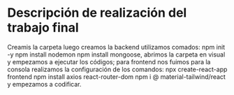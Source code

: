 # Descripción de realización del trabajo final
Creamis la carpeta luego creamos la backend utilizamos comados: npm init -y npm install nodemon npm install mongoose, abrimos la carpeta en visual y empezamos a ejecutar los códigos; para frontend nos fuimos para la consola realizamos la configuración de los comandos: npx create-react-app frontend npm install axios react-router-dom npm i @ material-tailwind/react y empezamos a codificar. 
 
